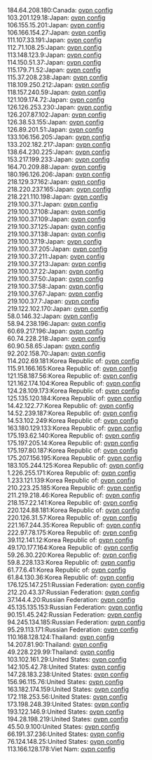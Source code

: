 184.64.208.180:Canada: [ovpn config](vpn/184_64_208_180.ovpn)  
103.201.129.18:Japan: [ovpn config](vpn/103_201_129_18.ovpn)  
106.155.15.201:Japan: [ovpn config](vpn/106_155_15_201.ovpn)  
106.166.154.27:Japan: [ovpn config](vpn/106_166_154_27.ovpn)  
111.107.33.191:Japan: [ovpn config](vpn/111_107_33_191.ovpn)  
112.71.108.25:Japan: [ovpn config](vpn/112_71_108_25.ovpn)  
113.148.123.9:Japan: [ovpn config](vpn/113_148_123_9.ovpn)  
114.150.51.37:Japan: [ovpn config](vpn/114_150_51_37.ovpn)  
115.179.71.52:Japan: [ovpn config](vpn/115_179_71_52.ovpn)  
115.37.208.238:Japan: [ovpn config](vpn/115_37_208_238.ovpn)  
118.109.250.212:Japan: [ovpn config](vpn/118_109_250_212.ovpn)  
118.157.240.59:Japan: [ovpn config](vpn/118_157_240_59.ovpn)  
121.109.174.72:Japan: [ovpn config](vpn/121_109_174_72.ovpn)  
126.126.253.230:Japan: [ovpn config](vpn/126_126_253_230.ovpn)  
126.207.87.102:Japan: [ovpn config](vpn/126_207_87_102.ovpn)  
126.38.53.155:Japan: [ovpn config](vpn/126_38_53_155.ovpn)  
126.89.201.51:Japan: [ovpn config](vpn/126_89_201_51.ovpn)  
133.106.156.205:Japan: [ovpn config](vpn/133_106_156_205.ovpn)  
133.202.182.217:Japan: [ovpn config](vpn/133_202_182_217.ovpn)  
138.64.230.225:Japan: [ovpn config](vpn/138_64_230_225.ovpn)  
153.217.199.233:Japan: [ovpn config](vpn/153_217_199_233.ovpn)  
164.70.209.88:Japan: [ovpn config](vpn/164_70_209_88.ovpn)  
180.196.126.206:Japan: [ovpn config](vpn/180_196_126_206.ovpn)  
218.129.37.162:Japan: [ovpn config](vpn/218_129_37_162.ovpn)  
218.220.237.165:Japan: [ovpn config](vpn/218_220_237_165.ovpn)  
218.221.110.198:Japan: [ovpn config](vpn/218_221_110_198.ovpn)  
219.100.37.1:Japan: [ovpn config](vpn/219_100_37_1.ovpn)  
219.100.37.108:Japan: [ovpn config](vpn/219_100_37_108.ovpn)  
219.100.37.109:Japan: [ovpn config](vpn/219_100_37_109.ovpn)  
219.100.37.125:Japan: [ovpn config](vpn/219_100_37_125.ovpn)  
219.100.37.138:Japan: [ovpn config](vpn/219_100_37_138.ovpn)  
219.100.37.19:Japan: [ovpn config](vpn/219_100_37_19.ovpn)  
219.100.37.205:Japan: [ovpn config](vpn/219_100_37_205.ovpn)  
219.100.37.211:Japan: [ovpn config](vpn/219_100_37_211.ovpn)  
219.100.37.213:Japan: [ovpn config](vpn/219_100_37_213.ovpn)  
219.100.37.22:Japan: [ovpn config](vpn/219_100_37_22.ovpn)  
219.100.37.50:Japan: [ovpn config](vpn/219_100_37_50.ovpn)  
219.100.37.58:Japan: [ovpn config](vpn/219_100_37_58.ovpn)  
219.100.37.67:Japan: [ovpn config](vpn/219_100_37_67.ovpn)  
219.100.37.7:Japan: [ovpn config](vpn/219_100_37_7.ovpn)  
219.122.102.170:Japan: [ovpn config](vpn/219_122_102_170.ovpn)  
58.0.146.32:Japan: [ovpn config](vpn/58_0_146_32.ovpn)  
58.94.238.196:Japan: [ovpn config](vpn/58_94_238_196.ovpn)  
60.69.217.196:Japan: [ovpn config](vpn/60_69_217_196.ovpn)  
60.74.228.218:Japan: [ovpn config](vpn/60_74_228_218.ovpn)  
60.90.58.65:Japan: [ovpn config](vpn/60_90_58_65.ovpn)  
92.202.158.70:Japan: [ovpn config](vpn/92_202_158_70.ovpn)  
114.202.69.181:Korea Republic of: [ovpn config](vpn/114_202_69_181.ovpn)  
115.91.166.165:Korea Republic of: [ovpn config](vpn/115_91_166_165.ovpn)  
121.158.187.56:Korea Republic of: [ovpn config](vpn/121_158_187_56.ovpn)  
121.162.174.104:Korea Republic of: [ovpn config](vpn/121_162_174_104.ovpn)  
124.28.109.173:Korea Republic of: [ovpn config](vpn/124_28_109_173.ovpn)  
125.135.120.184:Korea Republic of: [ovpn config](vpn/125_135_120_184.ovpn)  
14.42.122.77:Korea Republic of: [ovpn config](vpn/14_42_122_77.ovpn)  
14.52.239.187:Korea Republic of: [ovpn config](vpn/14_52_239_187.ovpn)  
14.53.102.249:Korea Republic of: [ovpn config](vpn/14_53_102_249.ovpn)  
163.180.129.133:Korea Republic of: [ovpn config](vpn/163_180_129_133.ovpn)  
175.193.62.140:Korea Republic of: [ovpn config](vpn/175_193_62_140.ovpn)  
175.197.205.14:Korea Republic of: [ovpn config](vpn/175_197_205_14.ovpn)  
175.197.80.187:Korea Republic of: [ovpn config](vpn/175_197_80_187.ovpn)  
175.207.156.195:Korea Republic of: [ovpn config](vpn/175_207_156_195.ovpn)  
183.105.244.125:Korea Republic of: [ovpn config](vpn/183_105_244_125.ovpn)  
1.226.255.171:Korea Republic of: [ovpn config](vpn/1_226_255_171.ovpn)  
1.233.121.139:Korea Republic of: [ovpn config](vpn/1_233_121_139.ovpn)  
210.223.25.185:Korea Republic of: [ovpn config](vpn/210_223_25_185.ovpn)  
211.219.218.46:Korea Republic of: [ovpn config](vpn/211_219_218_46.ovpn)  
218.157.22.141:Korea Republic of: [ovpn config](vpn/218_157_22_141.ovpn)  
220.124.88.181:Korea Republic of: [ovpn config](vpn/220_124_88_181.ovpn)  
220.126.31.57:Korea Republic of: [ovpn config](vpn/220_126_31_57.ovpn)  
221.167.244.35:Korea Republic of: [ovpn config](vpn/221_167_244_35.ovpn)  
222.97.78.175:Korea Republic of: [ovpn config](vpn/222_97_78_175.ovpn)  
39.112.141.12:Korea Republic of: [ovpn config](vpn/39_112_141_12.ovpn)  
49.170.177.164:Korea Republic of: [ovpn config](vpn/49_170_177_164.ovpn)  
59.26.30.220:Korea Republic of: [ovpn config](vpn/59_26_30_220.ovpn)  
59.8.228.133:Korea Republic of: [ovpn config](vpn/59_8_228_133.ovpn)  
61.77.6.41:Korea Republic of: [ovpn config](vpn/61_77_6_41.ovpn)  
61.84.130.36:Korea Republic of: [ovpn config](vpn/61_84_130_36.ovpn)  
176.125.147.251:Russian Federation: [ovpn config](vpn/176_125_147_251.ovpn)  
212.20.43.37:Russian Federation: [ovpn config](vpn/212_20_43_37.ovpn)  
37.144.4.20:Russian Federation: [ovpn config](vpn/37_144_4_20.ovpn)  
45.135.135.153:Russian Federation: [ovpn config](vpn/45_135_135_153.ovpn)  
90.151.45.242:Russian Federation: [ovpn config](vpn/90_151_45_242.ovpn)  
94.245.134.185:Russian Federation: [ovpn config](vpn/94_245_134_185.ovpn)  
95.29.113.171:Russian Federation: [ovpn config](vpn/95_29_113_171.ovpn)  
110.168.128.124:Thailand: [ovpn config](vpn/110_168_128_124.ovpn)  
14.207.81.90:Thailand: [ovpn config](vpn/14_207_81_90.ovpn)  
49.228.229.99:Thailand: [ovpn config](vpn/49_228_229_99.ovpn)  
103.102.161.29:United States: [ovpn config](vpn/103_102_161_29.ovpn)  
142.105.42.78:United States: [ovpn config](vpn/142_105_42_78.ovpn)  
147.28.183.238:United States: [ovpn config](vpn/147_28_183_238.ovpn)  
156.96.115.76:United States: [ovpn config](vpn/156_96_115_76.ovpn)  
163.182.174.159:United States: [ovpn config](vpn/163_182_174_159.ovpn)  
172.118.253.56:United States: [ovpn config](vpn/172_118_253_56.ovpn)  
173.198.248.39:United States: [ovpn config](vpn/173_198_248_39.ovpn)  
193.122.146.9:United States: [ovpn config](vpn/193_122_146_9.ovpn)  
194.28.198.219:United States: [ovpn config](vpn/194_28_198_219.ovpn)  
45.50.9.100:United States: [ovpn config](vpn/45_50_9_100.ovpn)  
66.191.37.236:United States: [ovpn config](vpn/66_191_37_236.ovpn)  
76.124.148.25:United States: [ovpn config](vpn/76_124_148_25.ovpn)  
113.166.128.178:Viet Nam: [ovpn config](vpn/113_166_128_178.ovpn)  
